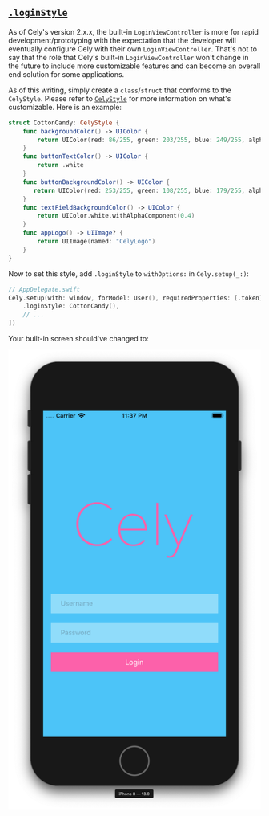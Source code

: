 ## [`.loginStyle`](/api/constants/#enum-celyoptions)

As of Cely's version 2.x.x, the built-in `LoginViewController` is more for rapid development/prototyping with the expectation that the developer will eventually configure Cely with their own `LoginViewController`. That's not to say that the role that Cely's built-in `LoginViewController` won't change in the future to include more customizable features and can become an overall end solution for some applications.

As of this writing, simply create a `class`/`struct` that conforms to the `CelyStyle`. Please refer to [`CelyStyle`](http://celylog.in/api/#celystyle) for more information on what's customizable. Here is an example:

```swift
struct CottonCandy: CelyStyle {
    func backgroundColor() -> UIColor {
        return UIColor(red: 86/255, green: 203/255, blue: 249/255, alpha: 1)
    }
    func buttonTextColor() -> UIColor {
        return .white
    }
    func buttonBackgroundColor() -> UIColor {
       return UIColor(red: 253/255, green: 108/255, blue: 179/255, alpha: 1)
    }
    func textFieldBackgroundColor() -> UIColor {
        return UIColor.white.withAlphaComponent(0.4)
    }
    func appLogo() -> UIImage? {
        return UIImage(named: "CelyLogo")
    }
}
```
Now to set this style, add `.loginStyle` to `withOptions:` in `Cely.setup(_:)`:

```swift
// AppDelegate.swift
Cely.setup(with: window, forModel: User(), requiredProperties: [.token], withOptions: [
    .loginStyle: CottonCandy(),
    // ...
])
```

Your built-in screen should've changed to:

![](../images/getting_started_stage_1.png)
